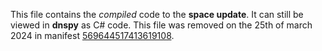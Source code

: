 This file contains the *compiled* code to the **space update**. It can still be viewed in **dnspy** as C# code. This file was removed on the 25th of march 2024 in manifest [569644517413619108](https://steamdb.info/depot/1211023/history/?changeid=M:569644517413619108).